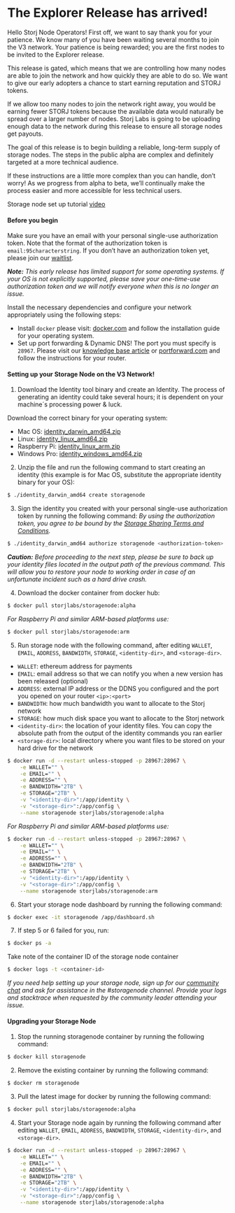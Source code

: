 # The Explorer Release has arrived!

Hello Storj Node Operators! First off, we want to say thank you for your patience. We know many of you have been waiting several months to join the V3 network. Your patience is being rewarded; you are the first nodes to be invited to the Explorer release. 

This release is gated, which means that we are controlling how many nodes are able to join the network and how quickly they are able to do so. We want to give our early adopters a chance to start earning reputation and STORJ tokens. 

If we allow too many nodes to join the network right away, you would be earning fewer STORJ tokens because the available data would naturally be spread over a larger number of nodes. Storj Labs is going to be uploading enough data to the network during this release to ensure all storage nodes get payouts.

The goal of this release is to begin building a reliable, long-term supply of storage nodes. The steps in the public alpha are complex and definitely targeted at a more technical audience.  

If these instructions are a little more complex than you can handle, don’t worry! As we progress from alpha to beta, we’ll continually make the process easier and more accessible for less technical users. 

Storage node set up tutorial [video](https://youtu.be/cd6gWMgSyqI)


#### Before you begin
Make sure you have an email with your personal single-use authorization token. Note that the format of the authorization token is `email:95characterstring`. If you don’t have an authorization token yet, please join our [waitlist](https://storj.io/sign-up-farmer). 

*__Note:__ This early release has limited support for some operating systems. If your OS is not explicitly supported, please save your one-time-use authorization token and we will notify everyone when this is no longer an issue.*

Install the necessary dependencies and configure your network appropriately using the following steps: 

- Install `docker` please visit: [docker.com](https://docs.docker.com/install/) and follow the installation guide for your operating system. 
- Set up port forwarding & Dynamic DNS! The port you must specify is `28967`. Please visit our [knowledge base article](https://storjlabs.atlassian.net/wiki/spaces/SCKB/pages/4423868/Need+help+port-forwarding) or [portforward.com](https://portforward.com/) and follow the instructions for your router.

#### Setting up your Storage Node on the V3 Network!

1) Download the Identity tool binary and create an Identity. The process of generating an identity could take several hours; it is dependent on your machine´s processing power & luck.

Download the correct binary for your operating system:
- Mac OS: [identity_darwin_amd64.zip](https://storj-v3-alpha-builds.storage.googleapis.com/0f662b8-go1.11/identity_darwin_amd64.zip)
- Linux: [identity_linux_amd64.zip](https://storj-v3-alpha-builds.storage.googleapis.com/0f662b8-go1.11/identity_linux_amd64.zip)
- Raspberry Pi: [identity_linux_arm.zip](https://storj-v3-alpha-builds.storage.googleapis.com/0f662b8-go1.11/identity_linux_arm.zip)
- Windows Pro: [identity_windows_amd64.zip](https://storj-v3-alpha-builds.storage.googleapis.com/0f662b8-go1.11/identity_windows_amd64.zip)

2) Unzip the file and run the following command to start creating an identity (this example is for Mac OS, substitute the appropriate identity binary for your OS):

```bash
$ ./identity_darwin_amd64 create storagenode
```

3) Sign the identity you created with your personal single-use authorization token by running the following command:
*By using the authorization token, you agree to be bound by the [Storage Sharing Terms and Conditions](https://storj.io/storj-share-terms.html).*

```bash
$ ./identity_darwin_amd64 authorize storagenode <authorization-token>
```

*__Caution:__ Before proceeding to the next step, please be sure to back up your identity files located in the output path of the previous command. This will allow you to restore your node to working order in case of an unfortunate incident such as a hard drive crash.*

4) Download the docker container from docker hub: 

```bash
$ docker pull storjlabs/storagenode:alpha
```

_For Raspberry Pi and similar ARM-based platforms use:_

```bash
$ docker pull storjlabs/storagenode:arm
```

5) Run storage node with the following command, after editing `WALLET`, `EMAIL`, `ADDRESS`, `BANDWIDTH`, `STORAGE`, `<identity-dir>`, and `<storage-dir>`.
    
- `WALLET`: ethereum address for payments
- `EMAIL`: email address so that we can notify you when a new version has been released (optional)
- `ADDRESS`: external IP address or the DDNS you configured and the port you opened on your router `<ip>:<port>`
- `BANDWIDTH`: how much bandwidth you want to allocate to the Storj network
- `STORAGE`: how much disk space you want to allocate to the Storj network
- `<identity-dir>`: the location of your identity files. You can copy the absolute path from the output of the identity commands you ran earlier
- `<storage-dir>`: local directory where you want files to be stored on your hard drive for the network

```bash
$ docker run -d --restart unless-stopped -p 28967:28967 \
    -e WALLET="" \
    -e EMAIL="" \
    -e ADDRESS="" \
    -e BANDWIDTH="2TB" \
    -e STORAGE="2TB" \
    -v "<identity-dir>":/app/identity \
    -v "<storage-dir>":/app/config \
    --name storagenode storjlabs/storagenode:alpha
```

_For Raspberry Pi and similar ARM-based platforms use:_

```bash
$ docker run -d --restart unless-stopped -p 28967:28967 \
    -e WALLET="" \
    -e EMAIL="" \
    -e ADDRESS="" \
    -e BANDWIDTH="2TB" \
    -e STORAGE="2TB" \
    -v "<identity-dir>":/app/identity \
    -v "<storage-dir>":/app/config \
    --name storagenode storjlabs/storagenode:arm
```

6) Start your storage node dashboard by running the following command:

```bash
$ docker exec -it storagenode /app/dashboard.sh
```

7) If step 5 or 6 failed for you, run: 

```bash
$ docker ps -a
```

Take note of the container ID of the storage node container

```bash
$ docker logs -t <container-id>
```

*If you need help setting up your storage node, sign up for our [community chat](https://community.storj.io/home) and ask for assistance in the #storagenode channel. Provide your logs and stacktrace when requested by the community leader attending your issue.*

#### Upgrading your Storage Node

1) Stop the running storagenode container by running the following command:
```bash
$ docker kill storagenode 
```

2) Remove the existing container by running the following command:
```bash
$ docker rm storagenode
```

3) Pull the latest image for docker by running the following command:
```bash
$ docker pull storjlabs/storagenode:alpha
```

4) Start your Storage node again by running the following command after editing `WALLET`, `EMAIL`, `ADDRESS`, `BANDWIDTH`, `STORAGE`, `<identity-dir>`, and `<storage-dir>`.
```bash
$ docker run -d --restart unless-stopped -p 28967:28967 \
    -e WALLET="" \
    -e EMAIL="" \
    -e ADDRESS="" \
    -e BANDWIDTH="2TB" \
    -e STORAGE="2TB" \
    -v "<identity-dir>":/app/identity \
    -v "<storage-dir>":/app/config \
    --name storagenode storjlabs/storagenode:alpha
```
